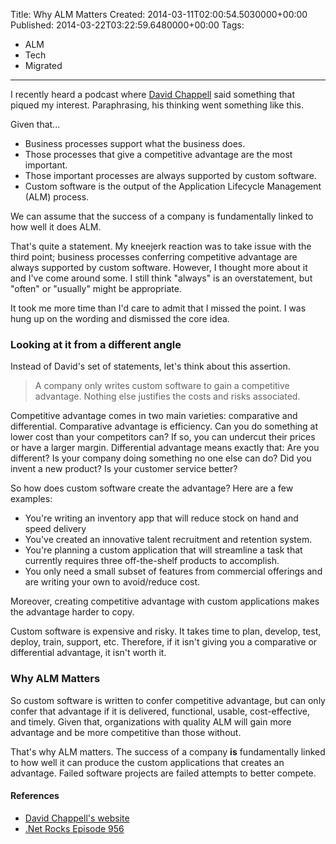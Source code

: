 Title: Why ALM Matters
Created: 2014-03-11T02:00:54.5030000+00:00
Published: 2014-03-22T03:22:59.6480000+00:00
Tags: 
 - ALM
 - Tech
 - Migrated
---
I recently heard a podcast where [David Chappell][DavidChappell] said something that piqued my interest. Paraphrasing, his thinking went something like this.

Given that...

+ Business processes support what the business does.
+ Those processes that give a competitive advantage are the most important.
+ Those important processes are always supported by custom software.
+ Custom software is the output of the Application Lifecycle Management (ALM) process.

We can assume that the success of a company is fundamentally linked to how well it does ALM.

That's quite a statement. My kneejerk reaction was to take issue with the third point; business processes conferring competitive advantage are always supported by custom software. However, I thought more about it and I've come around some. I still think "always" is an overstatement, but "often" or "usually" might be appropriate. 

It took me more time than I'd care to admit that I missed the point. I was hung up on the wording and dismissed the core idea. 

### Looking at it from a different angle
Instead of David's set of statements, let's think about this assertion.

> A company only writes custom software to gain a competitive advantage. Nothing else justifies the costs and risks associated.

Competitive advantage comes in two main varieties: comparative and differential. Comparative advantage is efficiency. Can you do something at lower cost than your competitors can? If so, you can undercut their prices or have a larger margin. Differential advantage means exactly that: Are you different? Is your company doing something no one else can do? Did you invent a new product? Is your customer service better? 

So how does custom software create the advantage? Here are a few examples:

+ You're writing an inventory app that will reduce stock on hand and speed delivery
+ You've created an innovative talent recruitment and retention system.
+ You're planning a custom application that will streamline a task that currently requires three off-the-shelf products to accomplish. 
+ You only need a small subset of features from commercial offerings and are writing your own to avoid/reduce cost.

Moreover, creating competitive advantage with custom applications makes the advantage harder to copy. 

Custom software is expensive and risky. It takes time to plan, develop, test, deploy, train, support, etc. Therefore, if it isn't giving you a comparative or differential advantage, it isn't worth it. 

### Why ALM Matters
So custom software is written to confer competitive advantage, but can only confer that advantage if it is delivered, functional, usable, cost-effective, and timely. Given that, organizations with quality ALM will gain more  advantage and be more competitive than those without. 

That's why ALM matters. The success of a company **is** fundamentally linked to how well it can produce the custom applications that creates an advantage. Failed software projects are failed attempts to better compete.

#### References
+ [David Chappell's website][DavidChappell]
+ [.Net Rocks Episode 956][DNR956]


[DNR956]:http://dotnetrocks.com/default.aspx?showNum=956
[DavidChappell]:http://www.davidchappell.com/